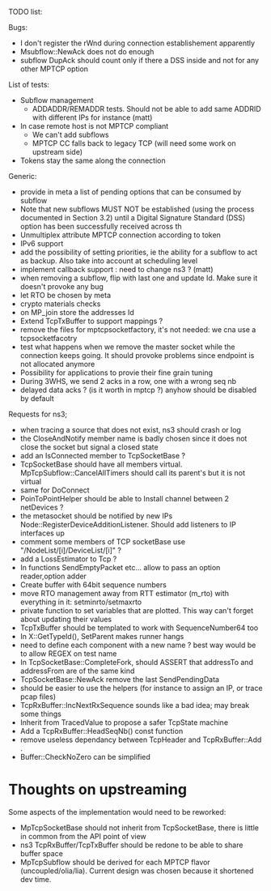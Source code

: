 TODO list:


Bugs:
* I don't register the rWnd during connection establishement apparently
* Msubflow::NewAck does not do enough 
* subflow DupAck should count only if there a DSS inside and not for any other MPTCP option

List of tests:
* Subflow management
	* ADDADDR/REMADDR tests. Should not be able to add same ADDRID with different IPs for instance (matt)
* In case remote host is not MPTCP compliant
	* We can't add subflows
	* MPTCP CC falls back to legacy TCP (will need some work on upstream side)
* Tokens stay the same along the connection


Generic:
* provide in meta a list of pending options that can be consumed by subflow
* Note that new subflows MUST NOT be established (using the process documented in Section 3.2) until a Digital Signature Standard (DSS) option has been successfully received across th
* Unmultiplex attribute MPTCP connection according to token
* IPv6 support
* add the possibility of setting priorities, ie the ability for a subflow to act as backup. Also take into account at scheduling level
* implement callback support : need to change ns3 ? (matt)
* when removing a subflow, flip with last one and update Id. Make sure it doesn't provoke any bug
* let RTO be chosen by meta
* crypto materials checks
* on MP_join store the addresses Id
* Extend TcpTxBuffer to support mappings ?
* remove the files for mptcpsocketfactory, it's not needed: we cna use a tcpsocketfacotry
* test what happens when we remove the master socket while the connection keeps going. It should provoke problems since endpoint is not allocated anymore
* Possibility for applications to provie their fine grain tuning
* During 3WHS, we send 2 acks in a row, one with a wrong seq nb
* delayed data acks ? (is it worth in mptcp ?) anyhow should be disabled by default


Requests for ns3;
* when tracing a source that does not exist, ns3 should crash or log 
* the CloseAndNotify member name is badly chosen since it does not close the socket but signal a closed state
* add an IsConnected member to TcpSocketBase ?
* TcpSocketBase should have all members virtual. MpTcpSubflow::CancelAllTimers should call its parent's but it is not virtual
* same for DoConnect
* PoinToPointHelper should be able to Install channel between 2 netDevices ?
* the metasocket should be notified by new IPs Node::RegisterDeviceAdditionListener. Should add listeners to IP interfaces up
* comment some members of TCP socketBase
use "/NodeList/[i]/DeviceList/[i]" ?
* add a LossEstimator to Tcp ?
* In functions SendEmptyPacket etc... allow to pass an option reader,option adder
* Create buffer with 64bit sequence numbers
* move RTO management away from RTT estimator (m_rto) with everything in it: setminrto/setmaxrto
* private function to set variables that are plotted. This way can't forget about updating their values
* TcpTxBuffer should be templated to work with SequenceNumber64 too
* In X::GetTypeId(), SetParent<X> makes runner hangs
* need to define each component with a new name ? best way would be to allow REGEX on test name
* In TcpSocketBase::CompleteFork, should ASSERT that addressTo and addressFrom are of the same kind
* TcpSocketBase::NewAck remove the last SendPendingData
* should be easier to use the helpers (for instance to assign an IP, or trace pcap files)
* TcpRxBuffer::IncNextRxSequence sounds like a bad idea; may break some things
* Inherit from TracedValue to propose a safer TcpState machine 
* Add a TcpRxBuffer::HeadSeqNb() const function
* remove useless dependancy between TcpHeader and TcpRxBuffer::Add .  
* Buffer::CheckNoZero can be simplified



Thoughts on upstreaming
========
Some aspects of the implementation would need to be reworked:
- MpTcpSocketBase should not inherit from TcpSocketBase, there is little in common from the API point of view
- ns3 TcpRxBuffer/TcpTxBuffer should be redone to be able to share buffer space
- MpTcpSubflow should be derived for each MPTCP flavor (uncoupled/olia/lia). Current design was chosen because it shortened dev time.
